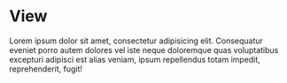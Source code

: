 # View

Lorem ipsum dolor sit amet, consectetur adipisicing elit. Consequatur eveniet porro autem dolores vel iste neque doloremque quas voluptatibus excepturi adipisci est alias veniam, ipsum repellendus totam impedit, reprehenderit, fugit!
